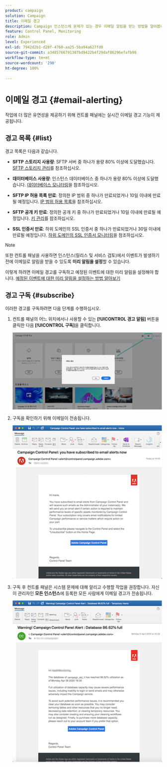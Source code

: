 ```yaml
---
product: campaign
solution: Campaign
title: 이메일 경고
description: Campaign 인스턴스에 문제가 있는 경우 이메일 알림을 받는 방법을 알아봅니다.
feature: Control Panel, Monitoring
role: Admin
level: Experienced
exl-id: 7942d2b1-d28f-4760-aa25-5ba94a627fd0
source-git-commit: a3485766791387bd9422b4f29daf86296efafb98
workflow-type: tm+mt
source-wordcount: '290'
ht-degree: 100%

---
```


# 이메일 경고 {#email-alerting}

작업에 더 많은 유연성을 제공하기 위해 컨트롤 패널에는 실시간 이메일 경고 기능이 제공됩니다.

## 경고 목록 {#list}

경고 목록은 다음과 같습니다.

* **SFTP 스토리지 사용량**: SFTP 서버 중 하나가 용량 80% 이상에 도달했습니다. [SFTP 스토리지 관리](../../sftp/using/sftp-storage-management.md)를 참조하십시오.

* **데이터베이스 사용량**: 인스턴스 데이터베이스 중 하나가 용량 80% 이상에 도달했습니다. [데이터베이스 모니터링](../../performance-monitoring/using/database-monitoring.md)을 참조하십시오.

* **SFTP IP 허용 목록 만료**: 정의한 IP 범위 중 하나가 만료되었거나 10일 이내에 만료될 예정입니다. [IP 범위 허용 목록](../../sftp/using/ip-range-allow-listing.md)을 참조하십시오.

* **SFTP 공개 키 만료**: 정의한 공개 키 중 하나가 만료되었거나 10일 이내에 만료될 예정입니다. [키 관리](../../sftp/using/key-management.md)를 참조하십시오.

* **SSL 인증서 만료**: 하위 도메인의 SSL 인증서 중 하나가 만료되었거나 30일 이내에 만료될 예정입니다. [하위 도메인의 SSL 인증서 모니터링](../../subdomains-certificates/using/monitoring-ssl-certificates.md)을 참조하십시오.

<!--* **Long running Queries**: A query has been running for more than 24 hours on one of your instances. See [Monitoring active queries](database-active-queries.md).-->

>[!NOTE]
>
>또한 컨트롤 패널을 사용하면 인스턴스(릴리스 및 서비스 검토)에서 이벤트가 발생하기 전에 이메일로 알림을 받을 수 있도록 **미리 알림을 설정**&#x200B;할 수 있습니다.
>
>이렇게 하려면 이메일 경고를 구독하고 예정된 이벤트에 대한 미리 알림을 설정해야 합니다. [예정된 이벤트에 대한 미리 알림을 설정하는 방법 알아보기](../../service-events/service-events.md#reminders)

## 경고 구독 {#subscribe}

이러한 경고를 구독하려면 다음 단계를 수행하십시오.

1. 컨트롤 패널의 어느 위치에서나 사용할 수 있는 **[!UICONTROL 경고 알림]** 버튼을 클릭한 다음 **[!UICONTROL 구독]**&#x200B;을 클릭합니다.

   ![](assets/subscribing.png)

1. 구독을 확인하기 위해 이메일이 전송됩니다.

   ![](assets/email_subscription.png)

1. 구독 후 컨트롤 패널은 시스템 문제에 대해 알리고 수행할 작업을 권장합니다. 자신이 관리자인 **모든 인스턴스**&#x200B;에 등록한 모든 사람에게 이메일 경고가 전송됩니다.

   ![](assets/alert_sample.png)
